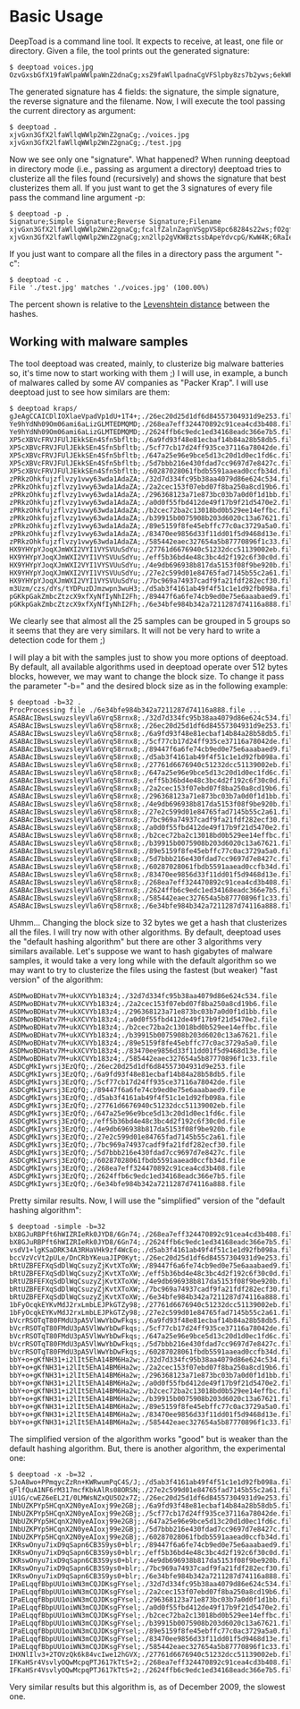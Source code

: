 # Basic Usage #

DeepToad is a command line tool. It expects to receive, at least, one file or directory. Given a file, the tool prints out the generated signature:

```
$ deeptoad voices.jpg 
OzvGxsbGfX19faWlpaWWlpaWnZ2dnaCg;xsZ9faWllpadnaCgVFSlpby8zs7b2yws;6ekWFoiIeXk7OxYW4uKBgYCACAi+vmxs;voices.jpg
```

The generated signature has 4 fields: the signature, the simple signature, the reverse signature and the filename. Now, I will execute the tool passing the current directory as argument:

```
$ deeptoad .
xjvGxn3GfX2lfaWllqWWlp2WnZ2gnaCg;./voices.jpg
xjvGxn3GfX2lfaWllqWWlp2WnZ2gnaCg;./test.jpg
```

Now we see only one "signature". What happened? When running deeptoad in directory mode (i.e., passing as argument a directory) deeptoad tries to clusterize all the files found (recursively) and shows the signature that best clusterizes them all. If you just want to get the 3 signatures of every file pass the command line argument -p:

```
$ deeptoad -p .
Signature;Simple Signature;Reverse Signature;Filename
xjvGxn3GfX2lfaWllqWWlp2WnZ2gnaCg;fcalfZalnZagnVSgpVS8pc68284s22ws;fO2gfL6gWb4JWZQJJ5SgJxugnhuknlek;./test.jpg
xjvGxn3GfX2lfaWllqWWlp2WnZ2gnaCg;xn2llp2gVKW8ztssbApeYdvcpG/KwW4K;6RaIeTsW4oGACL5swVR4GGd1hX2kGtpd;./voices.jpg
```

If you just want to compare all the files in a directory pass the argument "-c":

```
$ deeptoad -c .
File './test.jpg' matches './voices.jpg' (100.00%)
```

The percent shown is relative to the [Levenshtein distance](http://en.wikipedia.org/wiki/Levenshtein_distance) between the hashes.

## Working with malware samples ##

The tool deeptoad was created, mainly, to clusterize big malware batteries so, it's time now to start working with them ;) I will use, in example, a bunch of malwares called by some AV companies as "Packer Krap". I will use deeptoad just to see how similars are them:

```
$ deeptoad kraps/
gJeAgCCAICDlIOXlaeVpadVp1dU+1T4+;./26ec20d25d1df6d84557304931d9e253.file
Ye9hYdNh09Om06ami6aLizGLMTEDMQMD;./268ea7eff324470892c91cea4cd3b408.file
Ye9hYdNh09Om06ami6aLizGLMTEDMQMD;./2624ffb6c9edc1ed34168eadc366e7b5.file
XP5cXBVcFRVJFUlJEkkSEn4Sfn5bfltb;./6a9fd93f48e81ecbaf14b84a28b58db5.file
XP5cXBVcFRVJFUlJEkkSEn4Sfn5bfltb;./5cf77cb17d24ff935ce37116a78042de.file
XP5cXBVcFRVJFUlJEkkSEn4Sfn5bfltb;./647a25e96e9bce5d13c20d1d0ec1fd6c.file
XP5cXBVcFRVJFUlJEkkSEn4Sfn5bfltb;./5d7bbb216e430fdad7cc9697d7e8427c.file
XP5cXBVcFRVJFUlJEkkSEn4Sfn5bfltb;./60287028061fbdb5591aaead0ccfb34d.file
zPRkzOhkfujzflvzy1vwy63wda1AdaZA;./32d7d334fc95b38aa4079d86e624c534.file
zPRkzOhkfujzflvzy1vwy63wda1AdaZA;./2a2cec153f07ebd07f8ba250a8cd19b6.file
zPRkzOhkfujzflvzy1vwy63wda1AdaZA;./296368123a71e873bc03b7a0d0f1d1bb.file
zPRkzOhkfujzflvzy1vwy63wda1AdaZA;./a0d0f55fbd412de49f17b9f21d5470e2.file
zPRkzOhkfujzflvzy1vwy63wda1AdaZA;./b2cec72ba2c13018bd0b529ee14effbc.file
zPRkzOhkfujzflvzy1vwy63wda1AdaZA;./b39915b0075908b203d6020c13a67621.file
zPRkzOhkfujzflvzy1vwy63wda1AdaZA;./89e5159f8fe45ebffc77c0ac3729a5a0.file
zPRkzOhkfujzflvzy1vwy63wda1AdaZA;./83470ee9856d33f11dd01f5d9468d13e.file
zPRkzOhkfujzflvzy1vwy63wda1AdaZA;./585442eaec327654a5b87770896f1c33.file
HX9YHYpYJoqXJmWXI2VYI1VYSVUuSdYu;./27761d6676940c51232dcc51139002eb.file
HX9YHYpYJoqXJmWXI2VYI1VYSVUuSdYu;./eff5b36bd4e48c3bc4d2f192c6f30c0d.file
HX9YHYpYJoqXJmWXI2VYI1VYSVUuSdYu;./4e9db696938b817da5153f08f9be920b.file
HX9YHYpYJoqXJmWXI2VYI1VYSVUuSdYu;./27e2c599d01e84765fad7145b55c2a61.file
HX9YHYpYJoqXJmWXI2VYI1VYSVUuSdYu;./7bc969a74937cadf9fa21fdf282ecf30.file
m3Uzm/czs/dYs/tYDPuzDJmzwpn3wuH3;./d5ab3f4161ab49f4f51c1e1d92fb098a.file
pGKkpGakZmbcZtzcX9xfXyNfIyNhI2Fh;./89447f6a6fe74cb9ed0e75e6aaabaed9.file
pGKkpGakZmbcZtzcX9xfXyNfIyNhI2Fh;./6e34bfe984b342a7211287d74116a888.file
```

We clearly see that almost all the 25 samples can be grouped in 5 groups so it seems that they are very similars. It will not be very hard to write a detection code for them ;)

I will play a bit with the samples just to show you more options of deeptoad. By default, all available algorithms used in deeptoad operate over 512 bytes blocks, however, we may want to change the block size. To change it pass the parameter "-b=" and the desired block size as in the following example:

```
$ deeptoad -b=32 .
ProcProcessing file ./6e34bfe984b342a7211287d74116a888.file ...    
ASABAcIBwsLswuzsleyVla6Vrq58rnx8;./32d7d334fc95b38aa4079d86e624c534.file
ASABAcIBwsLswuzsleyVla6Vrq58rnx8;./26ec20d25d1df6d84557304931d9e253.file
ASABAcIBwsLswuzsleyVla6Vrq58rnx8;./6a9fd93f48e81ecbaf14b84a28b58db5.file
ASABAcIBwsLswuzsleyVla6Vrq58rnx8;./5cf77cb17d24ff935ce37116a78042de.file
ASABAcIBwsLswuzsleyVla6Vrq58rnx8;./89447f6a6fe74cb9ed0e75e6aaabaed9.file
ASABAcIBwsLswuzsleyVla6Vrq58rnx8;./d5ab3f4161ab49f4f51c1e1d92fb098a.file
ASABAcIBwsLswuzsleyVla6Vrq58rnx8;./27761d6676940c51232dcc51139002eb.file
ASABAcIBwsLswuzsleyVla6Vrq58rnx8;./647a25e96e9bce5d13c20d1d0ec1fd6c.file
ASABAcIBwsLswuzsleyVla6Vrq58rnx8;./eff5b36bd4e48c3bc4d2f192c6f30c0d.file
ASABAcIBwsLswuzsleyVla6Vrq58rnx8;./2a2cec153f07ebd07f8ba250a8cd19b6.file
ASABAcIBwsLswuzsleyVla6Vrq58rnx8;./296368123a71e873bc03b7a0d0f1d1bb.file
ASABAcIBwsLswuzsleyVla6Vrq58rnx8;./4e9db696938b817da5153f08f9be920b.file
ASABAcIBwsLswuzsleyVla6Vrq58rnx8;./27e2c599d01e84765fad7145b55c2a61.file
ASABAcIBwsLswuzsleyVla6Vrq58rnx8;./7bc969a74937cadf9fa21fdf282ecf30.file
ASABAcIBwsLswuzsleyVla6Vrq58rnx8;./a0d0f55fbd412de49f17b9f21d5470e2.file
ASABAcIBwsLswuzsleyVla6Vrq58rnx8;./b2cec72ba2c13018bd0b529ee14effbc.file
ASABAcIBwsLswuzsleyVla6Vrq58rnx8;./b39915b0075908b203d6020c13a67621.file
ASABAcIBwsLswuzsleyVla6Vrq58rnx8;./89e5159f8fe45ebffc77c0ac3729a5a0.file
ASABAcIBwsLswuzsleyVla6Vrq58rnx8;./5d7bbb216e430fdad7cc9697d7e8427c.file
ASABAcIBwsLswuzsleyVla6Vrq58rnx8;./60287028061fbdb5591aaead0ccfb34d.file
ASABAcIBwsLswuzsleyVla6Vrq58rnx8;./83470ee9856d33f11dd01f5d9468d13e.file
ASABAcIBwsLswuzsleyVla6Vrq58rnx8;./268ea7eff324470892c91cea4cd3b408.file
ASABAcIBwsLswuzsleyVla6Vrq58rnx8;./2624ffb6c9edc1ed34168eadc366e7b5.file
ASABAcIBwsLswuzsleyVla6Vrq58rnx8;./585442eaec327654a5b87770896f1c33.file
ASABAcIBwsLswuzsleyVla6Vrq58rnx8;./6e34bfe984b342a7211287d74116a888.file
```

Uhmm... Changing the block size to 32 bytes we get a hash that clusterizes all the files. I will try now with other algorithms. By default, deeptoad uses the "default hashing algorithm" but there are other 3 algorithms very similars available. Let's suppose we want to hash gigabytes of malware samples, it would take a very long while with the default algorithm so we may want to try to clusterize the files using the fastest (but weaker) "fast version" of the algorithm:

```
ASDMwoBDHatv7M+ukXCVYb183z4;./32d7d334fc95b38aa4079d86e624c534.file
ASDMwoBDHatv7M+ukXCVYb183z4;./2a2cec153f07ebd07f8ba250a8cd19b6.file
ASDMwoBDHatv7M+ukXCVYb183z4;./296368123a71e873bc03b7a0d0f1d1bb.file
ASDMwoBDHatv7M+ukXCVYb183z4;./a0d0f55fbd412de49f17b9f21d5470e2.file
ASDMwoBDHatv7M+ukXCVYb183z4;./b2cec72ba2c13018bd0b529ee14effbc.file
ASDMwoBDHatv7M+ukXCVYb183z4;./b39915b0075908b203d6020c13a67621.file
ASDMwoBDHatv7M+ukXCVYb183z4;./89e5159f8fe45ebffc77c0ac3729a5a0.file
ASDMwoBDHatv7M+ukXCVYb183z4;./83470ee9856d33f11dd01f5d9468d13e.file
ASDMwoBDHatv7M+ukXCVYb183z4;./585442eaec327654a5b87770896f1c33.file
ASDCgMkIywrsj3EzQfQ;./26ec20d25d1df6d84557304931d9e253.file
ASDCgMkIywrsj3EzQfQ;./6a9fd93f48e81ecbaf14b84a28b58db5.file
ASDCgMkIywrsj3EzQfQ;./5cf77cb17d24ff935ce37116a78042de.file
ASDCgMkIywrsj3EzQfQ;./89447f6a6fe74cb9ed0e75e6aaabaed9.file
ASDCgMkIywrsj3EzQfQ;./d5ab3f4161ab49f4f51c1e1d92fb098a.file
ASDCgMkIywrsj3EzQfQ;./27761d6676940c51232dcc51139002eb.file
ASDCgMkIywrsj3EzQfQ;./647a25e96e9bce5d13c20d1d0ec1fd6c.file
ASDCgMkIywrsj3EzQfQ;./eff5b36bd4e48c3bc4d2f192c6f30c0d.file
ASDCgMkIywrsj3EzQfQ;./4e9db696938b817da5153f08f9be920b.file
ASDCgMkIywrsj3EzQfQ;./27e2c599d01e84765fad7145b55c2a61.file
ASDCgMkIywrsj3EzQfQ;./7bc969a74937cadf9fa21fdf282ecf30.file
ASDCgMkIywrsj3EzQfQ;./5d7bbb216e430fdad7cc9697d7e8427c.file
ASDCgMkIywrsj3EzQfQ;./60287028061fbdb5591aaead0ccfb34d.file
ASDCgMkIywrsj3EzQfQ;./268ea7eff324470892c91cea4cd3b408.file
ASDCgMkIywrsj3EzQfQ;./2624ffb6c9edc1ed34168eadc366e7b5.file
ASDCgMkIywrsj3EzQfQ;./6e34bfe984b342a7211287d74116a888.file
```

Pretty similar results. Now, I will use the "simplified" version of the "default hashing algorithm":

```
$ deeptoad -simple -b=32
bX8GJuRBPft6hWIZRIeRk0JYD8/6Gn74;./268ea7eff324470892c91cea4cd3b408.file
bX8GJuRBPft6hWIZRIeRk0JYD8/6Gn74;./2624ffb6c9edc1ed34168eadc366e7b5.file
vsdV1+lgKSaDRK34A3RHaVHk9zf4WcEo;./d5ab3f4161ab49f4f51c1e1d92fb098a.file
bccVzVcVt2pULe/DnCRbYKeuaJIP0Kyt;./26ec20d25d1df6d84557304931d9e253.file
bRtUZBFEFXqSdDlWqCsuzyZjKvtXToXW;./89447f6a6fe74cb9ed0e75e6aaabaed9.file
bRtUZBFEFXqSdDlWqCsuzyZjKvtXToXW;./eff5b36bd4e48c3bc4d2f192c6f30c0d.file
bRtUZBFEFXqSdDlWqCsuzyZjKvtXToXW;./4e9db696938b817da5153f08f9be920b.file
bRtUZBFEFXqSdDlWqCsuzyZjKvtXToXW;./7bc969a74937cadf9fa21fdf282ecf30.file
bRtUZBFEFXqSdDlWqCsuzyZjKvtXToXW;./6e34bfe984b342a7211287d74116a888.file
1bFyOcqkEYKvMdJ2rxLmbLEJPkGTZy98;./27761d6676940c51232dcc51139002eb.file
1bFyOcqkEYKvMdJ2rxLmbLEJPkGTZy98;./27e2c599d01e84765fad7145b55c2a61.file
bVcrRSOTqT80FMdU3pA5VlWwYbDwFkqs;./6a9fd93f48e81ecbaf14b84a28b58db5.file
bVcrRSOTqT80FMdU3pA5VlWwYbDwFkqs;./5cf77cb17d24ff935ce37116a78042de.file
bVcrRSOTqT80FMdU3pA5VlWwYbDwFkqs;./647a25e96e9bce5d13c20d1d0ec1fd6c.file
bVcrRSOTqT80FMdU3pA5VlWwYbDwFkqs;./5d7bbb216e430fdad7cc9697d7e8427c.file
bVcrRSOTqT80FMdU3pA5VlWwYbDwFkqs;./60287028061fbdb5591aaead0ccfb34d.file
bbY+o+gKfNH31+i2lIt5EhA14BM6Ha2w;./32d7d334fc95b38aa4079d86e624c534.file
bbY+o+gKfNH31+i2lIt5EhA14BM6Ha2w;./2a2cec153f07ebd07f8ba250a8cd19b6.file
bbY+o+gKfNH31+i2lIt5EhA14BM6Ha2w;./296368123a71e873bc03b7a0d0f1d1bb.file
bbY+o+gKfNH31+i2lIt5EhA14BM6Ha2w;./a0d0f55fbd412de49f17b9f21d5470e2.file
bbY+o+gKfNH31+i2lIt5EhA14BM6Ha2w;./b2cec72ba2c13018bd0b529ee14effbc.file
bbY+o+gKfNH31+i2lIt5EhA14BM6Ha2w;./b39915b0075908b203d6020c13a67621.file
bbY+o+gKfNH31+i2lIt5EhA14BM6Ha2w;./89e5159f8fe45ebffc77c0ac3729a5a0.file
bbY+o+gKfNH31+i2lIt5EhA14BM6Ha2w;./83470ee9856d33f11dd01f5d9468d13e.file
bbY+o+gKfNH31+i2lIt5EhA14BM6Ha2w;./585442eaec327654a5b87770896f1c33.file
```

The simplified version of the algorithm works "good" but is weaker than the default hashing algorithm. But, there is another algorithm, the experimental one:

```
$ deeptoad -x -b=32 .
SJoA8wo+PPmqycZzRn+KWRwumPqC4S/J;./d5ab3f4161ab49f4f51c1e1d92fb098a.file
qFlfQuA1NF6rM317mcfKbkAlRs08ORSN;./27e2c599d01e84765fad7145b55c2a61.file
iU1G/cwEZ6eEL2I/0LMWsNZxQU5O2x7Z;./26ec20d25d1df6d84557304931d9e253.file
INbUZKPYp5HCqnX2N0yeAIoxj99e2GBj;./6a9fd93f48e81ecbaf14b84a28b58db5.file
INbUZKPYp5HCqnX2N0yeAIoxj99e2GBj;./5cf77cb17d24ff935ce37116a78042de.file
INbUZKPYp5HCqnX2N0yeAIoxj99e2GBj;./647a25e96e9bce5d13c20d1d0ec1fd6c.file
INbUZKPYp5HCqnX2N0yeAIoxj99e2GBj;./5d7bbb216e430fdad7cc9697d7e8427c.file
INbUZKPYp5HCqnX2N0yeAIoxj99e2GBj;./60287028061fbdb5591aaead0ccfb34d.file
IKRswOnyu7ixD9qSapn6CB3S9ys0+blr;./89447f6a6fe74cb9ed0e75e6aaabaed9.file
IKRswOnyu7ixD9qSapn6CB3S9ys0+blr;./eff5b36bd4e48c3bc4d2f192c6f30c0d.file
IKRswOnyu7ixD9qSapn6CB3S9ys0+blr;./4e9db696938b817da5153f08f9be920b.file
IKRswOnyu7ixD9qSapn6CB3S9ys0+blr;./7bc969a74937cadf9fa21fdf282ecf30.file
IKRswOnyu7ixD9qSapn6CB3S9ys0+blr;./6e34bfe984b342a7211287d74116a888.file
IPaELqqfBbpUU1oiWN3mCQJDKsgFYsel;./32d7d334fc95b38aa4079d86e624c534.file
IPaELqqfBbpUU1oiWN3mCQJDKsgFYsel;./2a2cec153f07ebd07f8ba250a8cd19b6.file
IPaELqqfBbpUU1oiWN3mCQJDKsgFYsel;./296368123a71e873bc03b7a0d0f1d1bb.file
IPaELqqfBbpUU1oiWN3mCQJDKsgFYsel;./a0d0f55fbd412de49f17b9f21d5470e2.file
IPaELqqfBbpUU1oiWN3mCQJDKsgFYsel;./b2cec72ba2c13018bd0b529ee14effbc.file
IPaELqqfBbpUU1oiWN3mCQJDKsgFYsel;./b39915b0075908b203d6020c13a67621.file
IPaELqqfBbpUU1oiWN3mCQJDKsgFYsel;./89e5159f8fe45ebffc77c0ac3729a5a0.file
IPaELqqfBbpUU1oiWN3mCQJDKsgFYsel;./83470ee9856d33f11dd01f5d9468d13e.file
IPaELqqfBbpUU1oiWN3mCQJDKsgFYsel;./585442eaec327654a5b87770896f1c33.file
IHXNlIlv3+2TOVzQk6k84vcIwe12hGVX;./27761d6676940c51232dcc51139002eb.file
IFKaHSr4VsvlyOQwMcpqPTJ617kTtS+2;./268ea7eff324470892c91cea4cd3b408.file
IFKaHSr4VsvlyOQwMcpqPTJ617kTtS+2;./2624ffb6c9edc1ed34168eadc366e7b5.file
```

Very similar results but this algorithm is, as of December 2009, the slowest one.